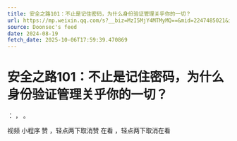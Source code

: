 ```yaml
---
title: 安全之路101：不止是记住密码，为什么身份验证管理关乎你的一切？
url: https://mp.weixin.qq.com/s?__biz=MzI5MjY4MTMyMQ==&mid=2247485021&idx=1&sn=9fda5f453442e191bd63a8f6a62952c3
source: Doonsec's feed
date: 2024-08-19
fetch_date: 2025-10-06T17:59:39.470869
---
```


# 安全之路101：不止是记住密码，为什么身份验证管理关乎你的一切？

：
，
。

视频
小程序
赞
，轻点两下取消赞
在看
，轻点两下取消在看